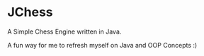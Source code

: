 # JChess
A Simple Chess Engine written in Java.

A fun way for me to refresh myself on Java and OOP Concepts :)
